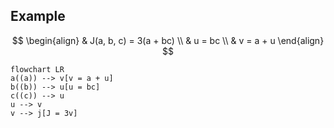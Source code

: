 

## Example
$$
\begin{align}
& J(a, b, c) = 3(a + bc) \\
& u = bc \\
& v = a + u
\end{align}
$$

```mermaid
flowchart LR
a((a)) --> v[v = a + u]
b((b)) --> u[u = bc]
c((c)) --> u
u --> v
v --> j[J = 3v]
```


